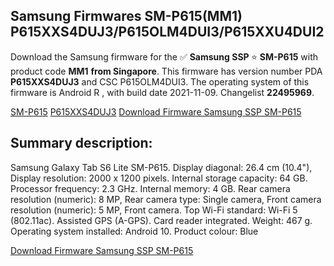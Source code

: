 <h2>Samsung Firmwares SM-P615(MM1) P615XXS4DUJ3/P615OLM4DUI3/P615XXU4DUI2</h2>
Download the Samsung firmware for the ✅ <strong>Samsung SSP </strong> ⭐ <strong>SM-P615</strong> with product code <strong>MM1</strong> <strong> from Singapore</strong>. This firmware has version number PDA <strong>P615XXS4DUJ3</strong> and CSC P615OLM4DUI3. The operating system of this firmware is Android R , with build date 2021-11-09. Changelist <strong>22495969</strong>.


[SM-P615](https://samfirm.shop/samsung/model/SM-P615)
[P615XXS4DUJ3](https://samfirm.shop/samsung/pda/P615XXS4DUJ3)
[Download Firmware Samsung SSP SM-P615](https://samfirm.shop/samsung/firmware/472819)
<h2>Summary description:</h2>
<p>Samsung Galaxy Tab S6 Lite SM-P615. Display diagonal: 26.4 cm (10.4"), Display resolution: 2000 x 1200 pixels. Internal storage capacity: 64 GB. Processor frequency: 2.3 GHz. Internal memory: 4 GB. Rear camera resolution (numeric): 8 MP, Rear camera type: Single camera, Front camera resolution (numeric): 5 MP, Front camera. Top Wi-Fi standard: Wi-Fi 5 (802.11ac). Assisted GPS (A-GPS). Card reader integrated. Weight: 467 g. Operating system installed: Android 10. Product colour: Blue</p>


[Download Firmware Samsung SSP SM-P615](https://samfirm.shop/samsung/firmware/472819)

